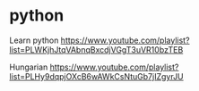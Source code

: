 # python
Learn python
https://www.youtube.com/playlist?list=PLWKjhJtqVAbnqBxcdjVGgT3uVR10bzTEB

Hungarian
https://www.youtube.com/playlist?list=PLHy9dqpjOXcB6wAWkCsNtuGb7jIZgyrJU